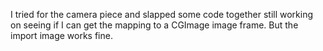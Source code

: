 I tried for the camera piece and slapped some code together still working on seeing if I can get the mapping to a CGImage image frame.
But the import image works fine.
